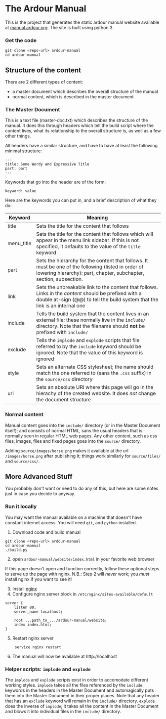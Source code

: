 
# The Ardour Manual

This is the project that generates the static ardour manual website available at [manual.ardour.org](http://manual.ardour.org). The site is built using python 3.

### Get the code

    git clone <repo-url> ardour-manual
    cd ardour-manual

## Structure of the content

There are 2 different types of content:

- a master document which describes the overall structure of the manual
- normal content, which is described in the master document

### The Master Document

This is a text file (master-doc.txt) which describes the structure of the manual. It does this
through headers which tell the build script where the content lives, what its
relationship to the overall structure is, as well as a few other things.

All headers have a similar structure, and have to have at least the following
minimal structure:

    ---
    title: Some Wordy and Expressive Title
    part: part
    ---

Keywords that go into the header are of the form:

	keyword: value

Here are the keywords you can put in, and a brief description of what they do:


| Keyword | Meaning  |
| ------- | -------- |
| title   | Sets the title for the content that follows |
| menu_title | Sets the title for the content that follows which will appear in the menu link sidebar. If this is not specified, it defaults to the value of the `title` keyword |
| part    | Sets the hierarchy for the content that follows. It must be one of the following (listed in order of lowering hierarchy): part, chapter, subchapter, section, subsection.  |
| link    | Sets the unbreakable link to the content that follows. Links in the *content* should be prefixed with a double at-sign (@@) to tell the build system that the link is an internal one |
| include | Tells the build system that the content lives in an external file; these normally live in the `include/` directory. Note that the filename should **not** be prefixed with `include/` |
| exclude | Tells the `implode` and `explode` scripts that file referred to by the `include` keyword should be ignored. Note that the value of this keyword is ignored |
| style   | Sets an alternate CSS stylesheet; the name should match the one referred to (sans the `.css` suffix) in the `source/css` directory |
| uri     | Sets an absolute URI where this page will go in the hierachy of the created website. It does *not* change the document structure |

### Normal content

Manual content goes into the `include/` directory (or in the Master Document itself); and consists of normal HTML, sans the usual headers that is normally seen in regular HTML web pages. Any other content, such as css files, images, files and fixed pages goes into the `source/` directory.

Adding `source/images/horse.png` makes it available at the url `/images/horse.png` after publishing it; things work similarly for `source/files/` and `source/css/`.

## More Advanced Stuff

You probably don't want or need to do any of this, but here are some
notes just in case you decide to anyway.

### Run it locally

You may want the manual available on a machine that doesn't have constant
internet access. You will need `git`, and `python` installed.

1. Download code and build manual

  ```
  git clone <repo-url> ardour-manual
  cd ardour-manual
  ./build.py
  ```

2. open `ardour-manual/website/index.html` in your favorite web browser

  If this page doesn't open and function correctly, follow these optional steps to serve up the page with nginx.
  N.B.: Step 2 will *never* work; you *must* install nginx if you want to see it!

3. Install [nginx](http://wiki.nginx.org/Install)
4. Configure nginx server block in `/etc/nginx/sites-available/default`

  ```
  server {
      listen 80;
      server_name localhost;

      root ...path_to_.../ardour-manual/website;
      index index.html;
  }
  ```

5. Restart nginx server

        service nginx restart

6. The manual will now be available at http://localhost

### Helper scripts: `implode` and `explode`

The `implode` and `explode` scripts exist in order to accomodate different working styles. `implode` takes all the files referenced by the `include` keywords in the headers in the Master Document and automagically puts them into the Master Document in their proper places. Note that any header that has an `exclude` keyword will remain in the `include/` directory. `explode` does the inverse of `implode`; it takes all the content in the Master Document and blows it into individual files in the `include/` directory.

